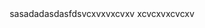 <div align="center">
    <div>
    sasadadasdasfdsvcxvxvxcvxv
        xcvcxvxcvcxv
    </div>
</div>
